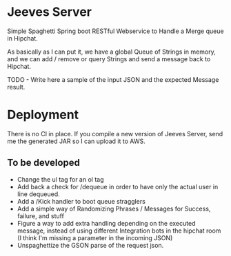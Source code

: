 # Jeeves Server

Simple Spaghetti Spring boot RESTful Webservice to Handle a Merge queue in Hipchat.

As basically as I can put it, we have a global Queue of Strings in memory, and we can add / remove or query Strings and send a message back to Hipchat.

TODO - Write here a sample of the input JSON and the expected Message result.

# Deployment
There is no CI in place. If you compile a new version of Jeeves Server, send me the generated JAR so I can upload it to AWS.

## To be developed
* Change the ul tag for an ol tag
* Add back a check for /dequeue in order to have only the actual user in line dequeued.
* Add a /Kick handler to boot queue stragglers 
* Add a simple way of Randomizing Phrases / Messages for Success, failure, and stuff
* Figure a way to add extra handling depending on the executed message, instead of using different Integration bots in the hipchat room (I think I'm missing a parameter in the incoming JSON)
* Unspaghettize the GSON parse of the request json.
